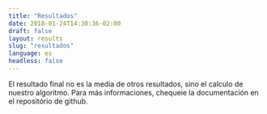 ```yaml
---
title: "Resultados"
date: 2018-01-24T14:30:36-02:00
draft: false
layout: results
slug: "resultados"
language: es
headless: false
---
```


El resultado final no es la media de otros resultados, sino el calculo de nuestro algoritmo. Para más informaciones, chequeie la documentación en el repositório de github.
